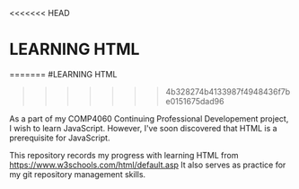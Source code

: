 <<<<<<< HEAD
# LEARNING HTML
=======
#LEARNING HTML
>>>>>>> 4b328274b4133987f4948436f7be0151675dad96

As a part of my COMP4060 Continuing Professional Developement project, I wish to learn JavaScript. 
However, I've soon discovered that HTML is a prerequisite for JavaScript. 

This repository records my progress with learning HTML from https://www.w3schools.com/html/default.asp
It also serves as practice for my git repository management skills.